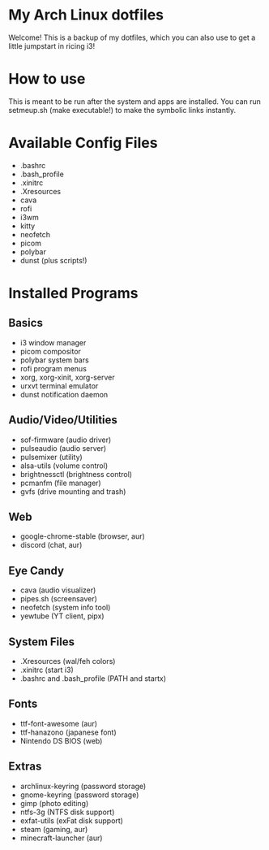 # My Arch Linux dotfiles
Welcome! This is a backup of my dotfiles, which you can also use to get a little jumpstart in ricing i3!

# How to use
This is meant to be run after the system and apps are installed. You can run setmeup.sh (make executable!) to make the symbolic links instantly.

# Available Config Files
- .bashrc
- .bash_profile
- .xinitrc
- .Xresources
- cava
- rofi
- i3wm
- kitty
- neofetch
- picom
- polybar
- dunst (plus scripts!)

# Installed Programs

## Basics
- i3 window manager
- picom compositor
- polybar system bars
- rofi program menus
- xorg, xorg-xinit, xorg-server
- urxvt terminal emulator
- dunst notification daemon

## Audio/Video/Utilities
- sof-firmware (audio driver)
- pulseaudio (audio server)
- pulsemixer (utility)
- alsa-utils (volume control)
- brightnessctl (brightness control)
- pcmanfm (file manager)
- gvfs (drive mounting and trash)

## Web
- google-chrome-stable (browser, aur)
- discord (chat, aur)

## Eye Candy
- cava (audio visualizer)
- pipes.sh (screensaver)
- neofetch (system info tool)
- yewtube (YT client, pipx)

## System Files
- .Xresources (wal/feh colors)
- .xinitrc (start i3)
- .bashrc and .bash_profile (PATH and startx)

## Fonts
- ttf-font-awesome (aur)
- ttf-hanazono (japanese font)
- Nintendo DS BIOS (web)

## Extras
- archlinux-keyring (password storage)
- gnome-keyring (password storage)
- gimp (photo editing)
- ntfs-3g (NTFS disk support)
- exfat-utils (exFat disk support)
- steam (gaming, aur)
- minecraft-launcher (aur)
